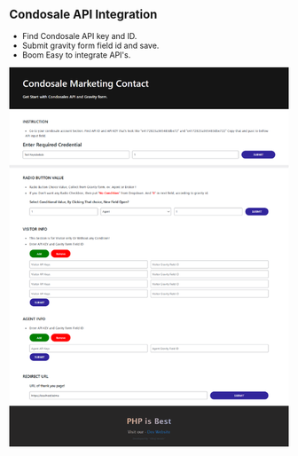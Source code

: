 ## Condosale API Integration 
- Find Condosale API key and ID. 
- Submit gravity form field id and save.
- Boom Easy to integrate API's.

  
![User Interface](https://github.com/Oleraj09/Condosale-API-Integration/blob/master/assets/images/screenshot.png)

